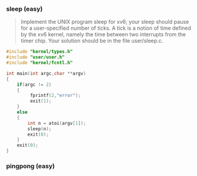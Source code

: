 ### sleep (easy)
>Implement the UNIX program sleep for xv6; your sleep should pause for a user-specified number of ticks. A tick is a notion of time defined by the xv6 kernel, namely the time between two interrupts from the timer chip. Your solution should be in the file user/sleep.c.

``` c
#include "kernel/types.h"
#include "user/user.h"
#include "kernel/fcntl.h"

int main(int argc,char **argv)
{ 
    if(argc != 2)
    {
         fprintf(2,"error");
         exit(1);
    }
    else
    {
        int n = atoi(argv[1]);
        sleep(n);
        exit(0);
    }
    exit(0);
}
```

### pingpong (easy)
